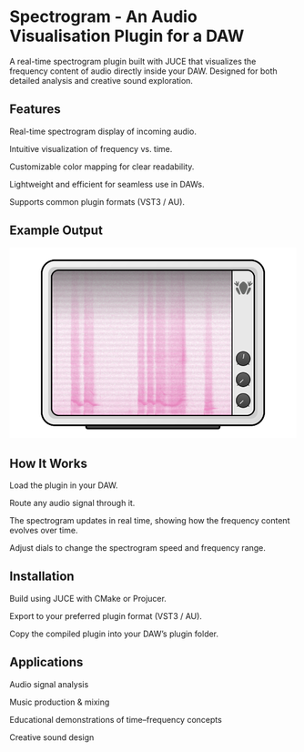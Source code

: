 # Spectrogram - An Audio Visualisation Plugin for a DAW

A real-time spectrogram plugin built with JUCE that visualizes the frequency content of audio directly inside your DAW. 
Designed for both detailed analysis and creative sound exploration.

## Features

Real-time spectrogram display of incoming audio.

Intuitive visualization of frequency vs. time.

Customizable color mapping for clear readability.

Lightweight and efficient for seamless use in DAWs.

Supports common plugin formats (VST3 / AU).

## Example Output

![Spectrogram Plugin Screenshot](ScreenShots/V11.png)

## How It Works

Load the plugin in your DAW.

Route any audio signal through it.

The spectrogram updates in real time, showing how the frequency content evolves over time.

Adjust dials to change the spectrogram speed and frequency range.

## Installation

Build using JUCE with CMake or Projucer.

Export to your preferred plugin format (VST3 / AU).

Copy the compiled plugin into your DAW’s plugin folder.

## Applications

Audio signal analysis

Music production & mixing

Educational demonstrations of time–frequency concepts

Creative sound design
